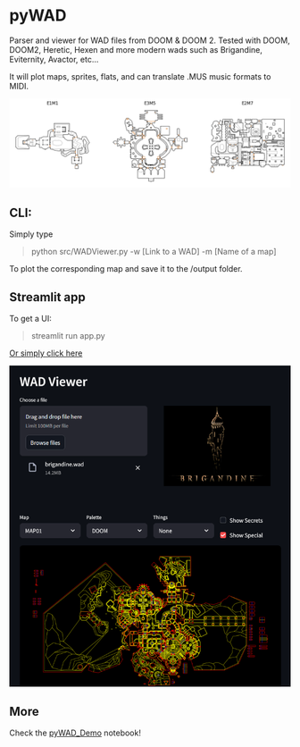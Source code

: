 # pyWAD
Parser and viewer for WAD files from DOOM &amp; DOOM 2. 
Tested with DOOM, DOOM2, Heretic, Hexen and more modern wads such as Brigandine, Eviternity, Avactor, etc...

It will plot maps, sprites, flats, and can translate .MUS music formats to MIDI.

![Example of plotted maps from DOOM.WAD](https://github.com/Sylvain-Rama/pyWAD/blob/main/media/plotted_maps.png)

## CLI:
Simply type
> python src/WADViewer.py -w [Link to a WAD] -m [Name of a map]

To plot the corresponding map and save it to the /output folder.

## Streamlit app
To get a UI:
> streamlit run app.py

[Or simply click here](https://wadviewer.streamlit.app/)

![Brigandine MAP01](https://github.com/Sylvain-Rama/pyWAD/blob/main/media/brigandine_dark.png)
 
## More
Check the [pyWAD_Demo](https://github.com/Sylvain-Rama/pyWAD/blob/main/pyWAD_Demo.ipynb) notebook!
